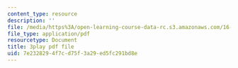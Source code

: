 ```yaml
---
content_type: resource
description: ''
file: /media/https%3A/open-learning-course-data-rc.s3.amazonaws.com/16-687-private-pilot-ground-school-january-iap-2019/7e2328294f7cd75f3a29ed5fc291bd8e_EvcoYJtoQVw.pdf
file_type: application/pdf
resourcetype: Document
title: 3play pdf file
uid: 7e232829-4f7c-d75f-3a29-ed5fc291bd8e
---
```

